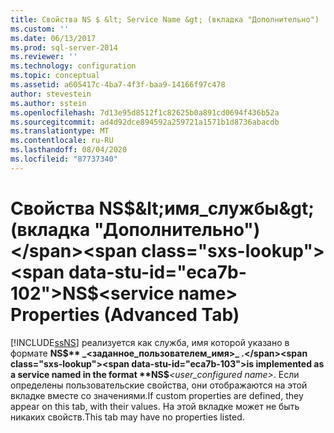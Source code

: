 ```yaml
---
title: Свойства NS $ &lt; Service Name &gt; (вкладка "Дополнительно") | Документация Майкрософт
ms.custom: ''
ms.date: 06/13/2017
ms.prod: sql-server-2014
ms.reviewer: ''
ms.technology: configuration
ms.topic: conceptual
ms.assetid: a605417c-4ba7-4f3f-baa9-14166f97c478
author: stevestein
ms.author: sstein
ms.openlocfilehash: 7d13e95d8512f1c82625b0a891cd0694f436b52a
ms.sourcegitcommit: ad4d92dce894592a259721a1571b1d8736abacdb
ms.translationtype: MT
ms.contentlocale: ru-RU
ms.lasthandoff: 08/04/2020
ms.locfileid: "87737340"
---
```

# <a name="nsltservice-namegt-properties-advanced-tab"></a><span data-ttu-id="eca7b-102">Свойства NS$&lt;имя_службы&gt; (вкладка "Дополнительно")</span><span class="sxs-lookup"><span data-stu-id="eca7b-102">NS$&lt;service name&gt; Properties (Advanced Tab)</span></span>
  [!INCLUDE[ssNS](../../includes/ssns-md.md)] <span data-ttu-id="eca7b-103">реализуется как служба, имя которой указано в формате **NS$** _<заданное_пользователем_имя>_ .</span><span class="sxs-lookup"><span data-stu-id="eca7b-103">is implemented as a service named in the format **NS$**_<user_configured name>_.</span></span> <span data-ttu-id="eca7b-104">Если определены пользовательские свойства, они отображаются на этой вкладке вместе со значениями.</span><span class="sxs-lookup"><span data-stu-id="eca7b-104">If custom properties are defined, they appear on this tab, with their values.</span></span> <span data-ttu-id="eca7b-105">На этой вкладке может не быть никаких свойств.</span><span class="sxs-lookup"><span data-stu-id="eca7b-105">This tab may have no properties listed.</span></span>  
  
  

